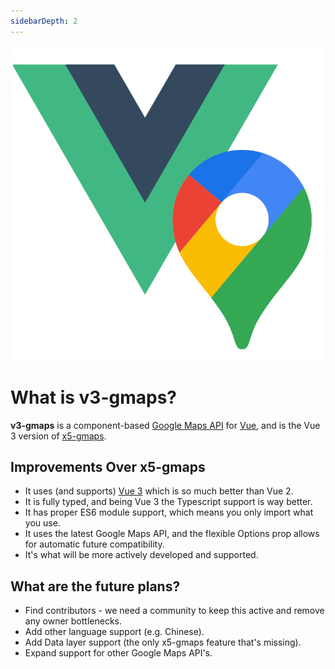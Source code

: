 ```yaml
---
sidebarDepth: 2
---
```


<img class="v3-gmaps-logo" src="/logo.png" />

# What is v3-gmaps?

**v3-gmaps** is a component-based [Google Maps API](https://developers.google.com/maps/documentation/javascript/overview) for [Vue](https://v3.vuejs.org), and is the Vue 3 version of [x5-gmaps](https://github.com/xon52/x5-gmaps).

## Improvements Over x5-gmaps

- It uses (and supports) [Vue 3](https://v3.vuejs.org) which is so much better than Vue 2.
- It is fully typed, and being Vue 3 the Typescript support is way better.
- It has proper ES6 module support, which means you only import what you use.
- It uses the latest Google Maps API, and the flexible Options prop allows for automatic future compatibility.
- It's what will be more actively developed and supported.

## What are the future plans?

- Find contributors - we need a community to keep this active and remove any owner bottlenecks.
- Add other language support (e.g. Chinese).
- Add Data layer support (the only x5-gmaps feature that's missing).
- Expand support for other Google Maps API's.
